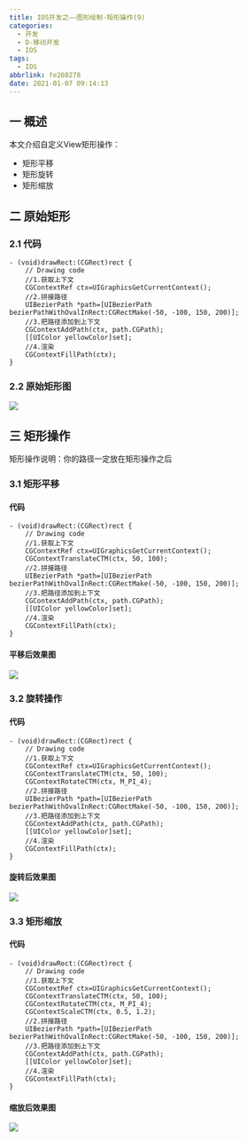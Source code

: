 ```yaml
---
title: IOS开发之——图形绘制-矩形操作(9)
categories:
  - 开发
  - D-移动开发
  - IOS
tags:
  - IOS
abbrlink: fe260278
date: 2021-01-07 09:14:13
---
```

## 一 概述

本文介绍自定义View矩形操作：

* 矩形平移
* 矩形旋转
* 矩形缩放

<!--more-->

## 二 原始矩形

### 2.1 代码

```
- (void)drawRect:(CGRect)rect {
    // Drawing code
    //1.获取上下文
    CGContextRef ctx=UIGraphicsGetCurrentContext();
    //2.拼接路径
    UIBezierPath *path=[UIBezierPath bezierPathWithOvalInRect:CGRectMake(-50, -100, 150, 200)];
    //3.把路径添加到上下文
    CGContextAddPath(ctx, path.CGPath);
    [[UIColor yellowColor]set];
    //4.渲染
    CGContextFillPath(ctx);
}
```

### 2.2 原始矩形图

![][1]
## 三 矩形操作

矩形操作说明：你的路径一定放在矩形操作之后

### 3.1 矩形平移

#### 代码

```
- (void)drawRect:(CGRect)rect {
    // Drawing code
    //1.获取上下文
    CGContextRef ctx=UIGraphicsGetCurrentContext();
    CGContextTranslateCTM(ctx, 50, 100);
    //2.拼接路径
    UIBezierPath *path=[UIBezierPath bezierPathWithOvalInRect:CGRectMake(-50, -100, 150, 200)];
    //3.把路径添加到上下文
    CGContextAddPath(ctx, path.CGPath);
    [[UIColor yellowColor]set];
    //4.渲染
    CGContextFillPath(ctx);
}
```

#### 平移后效果图
![][2]
### 3.2 旋转操作

#### 代码

```
- (void)drawRect:(CGRect)rect {
    // Drawing code
    //1.获取上下文
    CGContextRef ctx=UIGraphicsGetCurrentContext();
    CGContextTranslateCTM(ctx, 50, 100);
    CGContextRotateCTM(ctx, M_PI_4);
    //2.拼接路径
    UIBezierPath *path=[UIBezierPath bezierPathWithOvalInRect:CGRectMake(-50, -100, 150, 200)];
    //3.把路径添加到上下文
    CGContextAddPath(ctx, path.CGPath);
    [[UIColor yellowColor]set];
    //4.渲染
    CGContextFillPath(ctx);
}
```

#### 旋转后效果图
![][3]

### 3.3 矩形缩放
#### 代码

```
- (void)drawRect:(CGRect)rect {
    // Drawing code
    //1.获取上下文
    CGContextRef ctx=UIGraphicsGetCurrentContext();
    CGContextTranslateCTM(ctx, 50, 100);
    CGContextRotateCTM(ctx, M_PI_4);
    CGContextScaleCTM(ctx, 0.5, 1.2);
    //2.拼接路径
    UIBezierPath *path=[UIBezierPath bezierPathWithOvalInRect:CGRectMake(-50, -100, 150, 200)];
    //3.把路径添加到上下文
    CGContextAddPath(ctx, path.CGPath);
    [[UIColor yellowColor]set];
    //4.渲染
    CGContextFillPath(ctx);
}
```

#### 缩放后效果图
![][4]


[1]:https://cdn.jsdelivr.net/gh/PGzxc/CDN@master/blog-ios/ios-rectangle-normal.png
[2]:https://cdn.jsdelivr.net/gh/PGzxc/CDN@master/blog-ios/ios-rectangle-trans-after.png
[3]:https://cdn.jsdelivr.net/gh/PGzxc/CDN@master/blog-ios/ios-rectangle-rotate-after.png
[4]:https://cdn.jsdelivr.net/gh/PGzxc/CDN@master/blog-ios/ios-rectangle-scale-after.png

